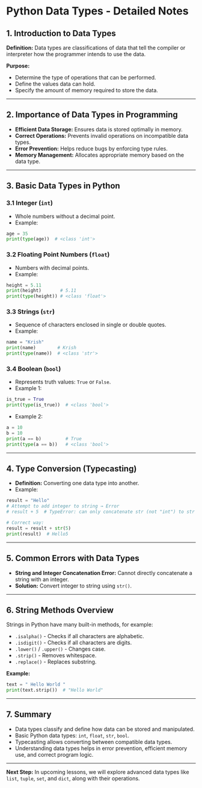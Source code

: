 # Python Data Types - Detailed Notes

## 1. Introduction to Data Types

**Definition:** Data types are classifications of data that tell the compiler or interpreter how the programmer intends to use the data.

**Purpose:**

- Determine the type of operations that can be performed.
- Define the values data can hold.
- Specify the amount of memory required to store the data.

---

## 2. Importance of Data Types in Programming

- **Efficient Data Storage:** Ensures data is stored optimally in memory.
- **Correct Operations:** Prevents invalid operations on incompatible data types.
- **Error Prevention:** Helps reduce bugs by enforcing type rules.
- **Memory Management:** Allocates appropriate memory based on the data type.

---

## 3. Basic Data Types in Python

### 3.1 Integer (`int`)

- Whole numbers without a decimal point.
- Example:

```python
age = 35
print(type(age))  # <class 'int'>
```

### 3.2 Floating Point Numbers (`float`)

- Numbers with decimal points.
- Example:

```python
height = 5.11
print(height)       # 5.11
print(type(height)) # <class 'float'>
```

### 3.3 Strings (`str`)

- Sequence of characters enclosed in single or double quotes.
- Example:

```python
name = "Krish"
print(name)        # Krish
print(type(name))  # <class 'str'>
```

### 3.4 Boolean (`bool`)

- Represents truth values: `True` or `False`.
- Example 1:

```python
is_true = True
print(type(is_true))  # <class 'bool'>
```

- Example 2:

```python
a = 10
b = 10
print(a == b)         # True
print(type(a == b))   # <class 'bool'>
```

---

## 4. Type Conversion (Typecasting)

- **Definition:** Converting one data type into another.
- Example:

```python
result = "Hello"
# Attempt to add integer to string → Error
# result + 5  # TypeError: can only concatenate str (not "int") to str

# Correct way:
result = result + str(5)
print(result)  # Hello5
```

---

## 5. Common Errors with Data Types

- **String and Integer Concatenation Error:** Cannot directly concatenate a string with an integer.
- **Solution:** Convert integer to string using `str()`.

---

## 6. String Methods Overview

Strings in Python have many built-in methods, for example:

- `.isalpha()` - Checks if all characters are alphabetic.
- `.isdigit()` - Checks if all characters are digits.
- `.lower()` / `.upper()` - Changes case.
- `.strip()` - Removes whitespace.
- `.replace()` - Replaces substring.

**Example:**

```python
text = " Hello World "
print(text.strip())  # "Hello World"
```

---

## 7. Summary

- Data types classify and define how data can be stored and manipulated.
- Basic Python data types: `int`, `float`, `str`, `bool`.
- Typecasting allows converting between compatible data types.
- Understanding data types helps in error prevention, efficient memory use, and correct program logic.

---

**Next Step:** In upcoming lessons, we will explore advanced data types like `list`, `tuple`, `set`, and `dict`, along with their operations.

